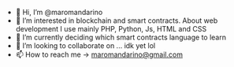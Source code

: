 - 🍊 Hi, I’m @maromandarino
- 👀 I’m interested in blockchain and smart contracts. About web development I use mainly PHP, Python, Js, HTML and CSS
- 🌱 I’m currently deciding which smart contracts language to learn
- 💞️ I’m looking to collaborate on ... idk yet lol
- 📫 How to reach me -> maromandarino@gmail.com

<!---
maromandarino/maromandarino is a ✨ special ✨ repository because its `README.md` (this file) appears on your GitHub profile.
You can click the Preview link to take a look at your changes.
--->

